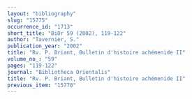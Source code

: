 ```yaml
---
layout: "bibliography"
slug: "15775"
occurrence_id: "1713"
short_title: "BiOr 59 (2002), 119-122"
author: "Tavernier, S."
publication_year: "2002"
title: "Rv. P. Briant, Bulletin d'histoire achémenide II"
volume_no_: "59"
pages: "119-122"
journal: "Bibliotheca Orientalis"
title: "Rv. P. Briant, Bulletin d'histoire achémenide II"
previous_item: "15778"
---
```

